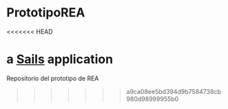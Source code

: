 # PrototipoREA
<<<<<<< HEAD

a [Sails](http://sailsjs.org) application
=======
Repositorio del prototipo de REA
>>>>>>> a9ca08ee5bd394d9b7584738cb980d98999955b0
